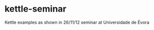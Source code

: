 kettle-seminar
==============

Kettle examples as shown in 26/11/12 seminar at Universidade de Évora
